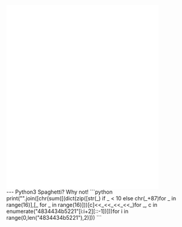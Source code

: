 [//]: # (https://github.com/lowlighter/metrics/blob/master/.github/readme/partials/documentation/setup/action.md)
[//]: # (yeah, go give it a read.. lul)

<img align="center" src="/github-metrics.svg" alt="Metrics" width="400">
</br>
---
Python3 Spaghetti? Why not!
```python
print("".join([chr(sum([(dict(zip([str(_) if _ < 10 else chr(_+87)for _ in range(16)],[_ for _ in range(16)]))[c]<<_<<_<<_<<_)for _, c in enumerate("4834434b5221"[i:i+2][::-1])]))for i in range(0,len("4834434b5221"),2)]))
```

